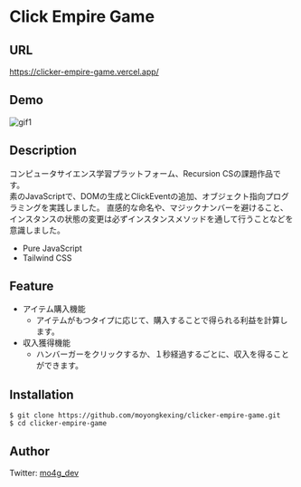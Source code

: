 # Click Empire Game
## URL
https://clicker-empire-game.vercel.app/

## Demo
![gif1](https://user-images.githubusercontent.com/77483402/118357951-8b8f5080-b5b7-11eb-9458-951be751b572.gif)

## Description
コンピュータサイエンス学習プラットフォーム、Recursion CSの課題作品です。  
素のJavaScriptで、DOMの生成とClickEventの追加、オブジェクト指向プログラミングを実践しました。
直感的な命名や、マジックナンバーを避けること、インスタンスの状態の変更は必ずインスタンスメソッドを通して行うことなどを意識しました。

- Pure JavaScript
- Tailwind CSS

## Feature
- アイテム購入機能
  - アイテムがもつタイプに応じて、購入することで得られる利益を計算します。
- 収入獲得機能
  - ハンバーガーをクリックするか、１秒経過するごとに、収入を得ることができます。
  
## Installation
```
$ git clone https://github.com/moyongkexing/clicker-empire-game.git
$ cd clicker-empire-game
```

## Author
Twitter: [mo4g_dev](https://twitter.com/mo4g_dev)
